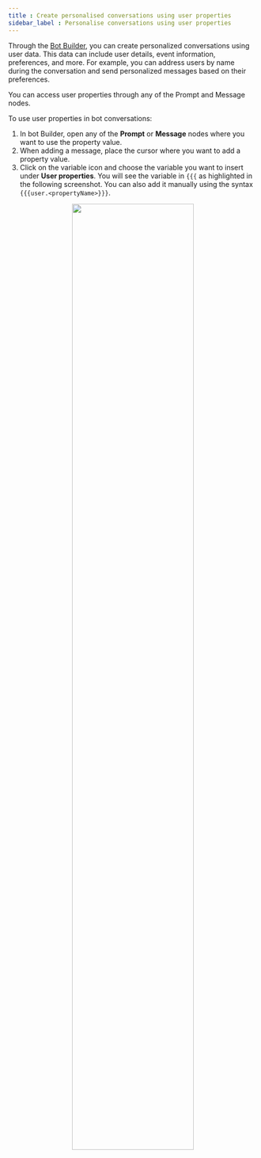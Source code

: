```yaml
---
title : Create personalised conversations using user properties
sidebar_label : Personalise conversations using user properties
---
```


Through the [Bot Builder](https://docs.yellow.ai/docs/platform_concepts/studio/overview), you can create personalized conversations using user data. This data can include user details, event information, preferences, and more. For example, you can address users by name during the conversation and send personalized messages based on their preferences. 

You can access user properties through any of the Prompt and Message nodes.


To use user properties in bot conversations:

1. In bot Builder, open any of the **Prompt** or **Message** nodes where you want to use the property value.
2. When adding a message, place the cursor where you want to add a property value.
3. Click on the variable icon and choose the variable you want to insert under **User properties**. You will see the variable in `{{{` as highlighted in the following screenshot. You can also add it manually using the syntax `{{{user.<propertyName>}}}`.

<center><img src="https://i.imgur.com/5eUybuX.png" width="70%"/></center>